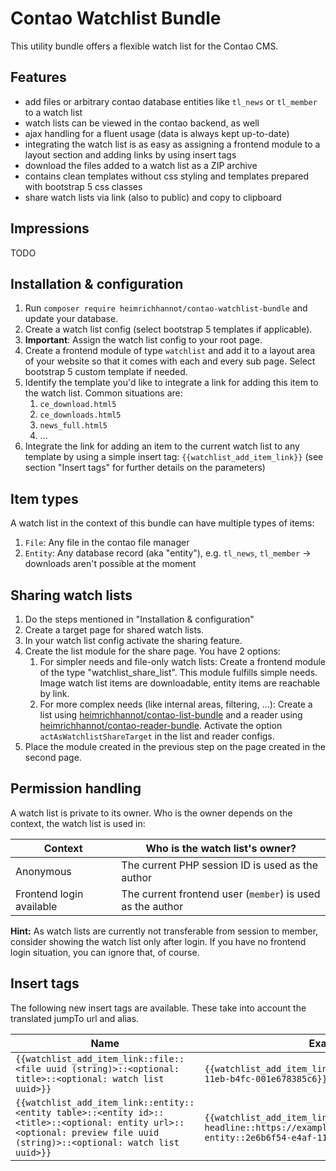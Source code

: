 # Contao Watchlist Bundle

This utility bundle offers a flexible watch list for the Contao CMS.

## Features

- add files or arbitrary contao database entities like `tl_news` or `tl_member` to a watch list
- watch lists can be viewed in the contao backend, as well
- ajax handling for a fluent usage (data is always kept up-to-date)
- integrating the watch list is as easy as assigning a frontend module to a layout section and adding links by using
  insert tags
- download the files added to a watch list as a ZIP archive
- contains clean templates without css styling and templates prepared with bootstrap 5 css classes
- share watch lists via link (also to public) and copy to clipboard

## Impressions

TODO

## Installation & configuration

1. Run `composer require heimrichhannot/contao-watchlist-bundle` and update your database.
1. Create a watch list config (select bootstrap 5 templates if applicable).
1. **Important**: Assign the watch list config to your root page.
1. Create a frontend module of type `watchlist` and add it to a layout area of your website so that it comes with each
   and every sub page. Select bootstrap 5 custom template if needed.
1. Identify the template you'd like to integrate a link for adding this item to the watch list. Common situations are:
    1. `ce_download.html5`
    1. `ce_downloads.html5`
    1. `news_full.html5`
    1. ...
1. Integrate the link for adding an item to the current watch list to any template by using a simple insert tag:
   `{{watchlist_add_item_link}}` (see section "Insert tags" for further details on the parameters)

## Item types

A watch list in the context of this bundle can have multiple types of items:

1. `File`: Any file in the contao file manager
1. `Entity`: Any database record (aka "entity"), e.g. `tl_news`, `tl_member` -> downloads aren't possible at the moment

## Sharing watch lists

1. Do the steps mentioned in "Installation & configuration"
1. Create a target page for shared watch lists.
1. In your watch list config activate the sharing feature.
1. Create the list module for the share page. You have 2 options:
    1. For simpler needs and file-only watch lists: Create a frontend module of the type "watchlist_share_list". This module fulfills simple needs. Image watch list
       items are downloadable, entity items are reachable by link.
    1. For more complex needs (like internal areas, filtering, ...): Create a list using [heimrichhannot/contao-list-bundle](https://github.com/heimrichhannot/contao-list-bundle) and a reader using [heimrichhannot/contao-reader-bundle](https://github.com/heimrichhannot/contao-reader-bundle). Activate the option `actAsWatchlistShareTarget` in the list and reader configs.
1. Place the module created in the previous step on the page created in the second page.

## Permission handling

A watch list is private to its owner. Who is the owner depends on the context, the watch list is used in:

Context | Who is the watch list's owner?
--------|------------------------------
Anonymous | The current PHP session ID is used as the author
Frontend login available | The current frontend user (`member`) is used as the author

**Hint:** As watch lists are currently not transferable from session to member, consider showing the watch list only
after login. If you have no frontend login situation, you can ignore that, of course.

## Insert tags

The following new insert tags are available. These take into account the translated jumpTo url and alias.

Name | Example
-----|--------
`{{watchlist_add_item_link::file::<file uuid (string)>::<optional: title>::<optional: watch list uuid>}}` | `{{watchlist_add_item_link::file::2e6b6f54-e4af-11eb-b4fc-001e678385c6}}`
`{{watchlist_add_item_link::entity::<entity table>::<entity id>::<title>::<optional: entity url>::<optional: preview file uuid (string)>::<optional: watch list uuid>}}` | `{{watchlist_add_item_link::entity::tl_news::1::My headline::https://example.org/my-entity::2e6b6f54-e4af-11eb-b4fc-001e678385c6}}`
